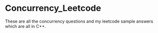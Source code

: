 # Concurrency_Leetcode
These are all the concurrency questions and my leetcode sample answers which are all in C++.
